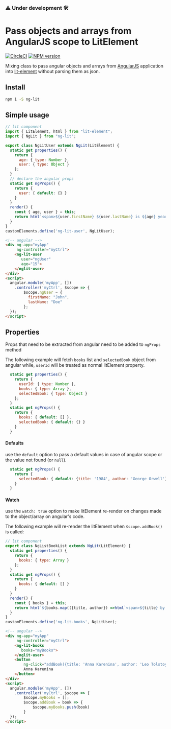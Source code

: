 ### :warning: Under development :hammer_and_wrench:

# Pass objects and arrays from AngularJS scope to LitElement
[![CircleCI](https://circleci.com/gh/oriweingart/ng-lit.svg?style=svg)](https://circleci.com/gh/oriweingart/ng-lit)
[![NPM version](https://badge.fury.io/js/ng-lit.svg)](https://travis-ci.com/oriweingart/ng-lit)


Mixing class to pass angular objects and arrays from [AngularJS](https://github.com/angular/angular.js) application into [lit-element](https://github.com/Polymer/lit-element) without parsing them as json.

## Install

```bash
npm i -S ng-lit
```


## Simple usage

```javascript
// lit component
import { LitElement, html } from "lit-element";
import { NgLit } from "ng-lit";

export class NgLitUser extends NgLit(LitElement) {
  static get properties() {
    return {
      age: { type: Number },
      user: { type: Object }
    };
  }
  // declare the angular props
  static get ngProps() {
    return {
      user: { default: {} }
    }
  }
  render() {
    const { age, user } = this;
    return html`<span>${user.firstName} ${user.lastName} is ${age} years old</span>`;
  }
}
customElements.define('ng-lit-user', NgLitUser);
```

```html
<!-- angular -->
<div ng-app="myApp" 
     ng-controller="myCtrl">
    <ng-lit-user 
       user="ngUser" 
       age="15">
    </nglit-user>
</div>
<script>
  angular.module('myApp', [])
    .controller('myCtrl', $scope => {
        $scope.ngUser = {
          firstName: "John",
          lastName: "Doe"
        };
  });
</script>
```

## Properties

Props that need to be extracted from angular need to be added to `ngProps` method

The following example will fetch `books` list and `selectedBook` object from angular while, `userId` will be treated as normal litElement property.
```javascript
  static get properties() {
    return {
      userId: { type: Number },
      books: { type: Array }, 
      selectedBook: { type: Object }
    };
  }
  static get ngProps() {
    return {
      books: { default: [] },
      selectedBook: { default: {} }
    }
  }
```

#### Defaults
use the `default` option to pass a default values in case of angular scope or the value not found (or `null`).
```javascript
  static get ngProps() {
    return {
      selectedBook: { default: {title: '1984', author: 'George Orwell'} }
    }
  }
```

#### Watch
use the `watch: true` option to make litElement re-render on changes made to the object/array on angular's code.

The following example will re-render the litElement when `$scope.addBook()` is called:

```javascript
// lit component
export class NgListBookList extends NgLit(LitElement) {
  static get properties() {
    return {
      books: { type: Array }
    };
  }
  static get ngProps() {
    return {
      books: { default: [] }
    }
  }
  render() {
    const { books } = this;
    return html`${books.map(({title, author}) =>html`<span>${title} by ${author}</span>`)}`;
  }
}
customElements.define('ng-lit-books', NgLitUser);
```

```html
<!-- angular -->
<div ng-app="myApp" 
     ng-controller="myCtrl">
    <ng-lit-books 
       books="myBooks">
    </nglit-user>
    <button 
        ng-click="addBook({title: 'Anna Karenina', author: 'Leo Tolstoy'})">
        Anna Karenina
    </button>
</div>
<script>
  angular.module('myApp', [])
    .controller('myCtrl', $scope => {
        $scope.myBooks = [];
        $scope.addBook = book => {
            $scope.myBooks.push(book)  
        }
  });
</script>
```
